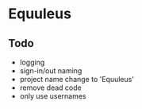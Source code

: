 # Equuleus

## Todo

- logging
- sign-in/out naming
- project name change to 'Equuleus'
- remove dead code
- only use usernames

